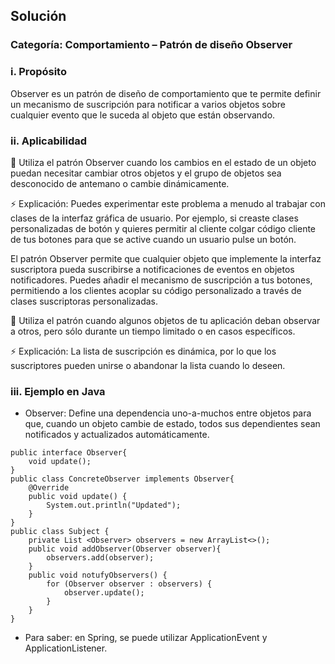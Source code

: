 ## Solución

### Categoría: Comportamiento – Patrón de diseño Observer

### i. Propósito

Observer es un patrón de diseño de comportamiento que te permite definir un mecanismo de suscripción para notificar a varios objetos sobre cualquier evento que le suceda al objeto que están observando.

### ii. Aplicabilidad

:lady_beetle: Utiliza el patrón Observer cuando los cambios en el estado de un objeto puedan necesitar cambiar otros objetos y el grupo de objetos sea desconocido de antemano o cambie dinámicamente.

:zap: Explicación: Puedes experimentar este problema a menudo al trabajar con clases de la interfaz gráfica de usuario. Por ejemplo, si creaste clases personalizadas de botón y quieres permitir al cliente colgar código cliente de tus botones para que se active cuando un usuario pulse un botón.

El patrón Observer permite que cualquier objeto que implemente la interfaz suscriptora pueda suscribirse a notificaciones de eventos en objetos notificadores. Puedes añadir el mecanismo de suscripción a tus botones, permitiendo a los clientes acoplar su código personalizado a través de clases suscriptoras personalizadas.

:lady_beetle: Utiliza el patrón cuando algunos objetos de tu aplicación deban observar a otros, pero sólo durante un tiempo limitado o en casos específicos.

:zap: Explicación: La lista de suscripción es dinámica, por lo que los suscriptores pueden unirse o abandonar la lista cuando lo deseen.


### iii. Ejemplo en Java

- Observer: Define una dependencia uno-a-muchos entre objetos para que, cuando un objeto cambie de estado, todos sus dependientes sean notificados y actualizados automáticamente.

```
public interface Observer{
    void update();
}
public class ConcreteObserver implements Observer{
    @Override
    public void update() {
        System.out.println("Updated");
    }
}
public class Subject {
    private List <Observer> observers = new ArrayList<>();
    public void addObserver(Observer observer){
        observers.add(observer);
    }
    public void notufyObservers() {
        for (Observer observer : observers) {
            observer.update();
        }
    }
}
```

- Para saber: en Spring, se puede utilizar ApplicationEvent y ApplicationListener.